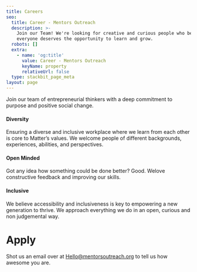 ```yaml
---
title: Careers
seo:
  title: Career - Mentors Outreach
  description: >-
    Join our Team! We're looking for creative and curious people who believe
    everyone deserves the opportunity to learn and grow.
  robots: []
  extra:
    - name: 'og:title'
      value: Career - Mentors Outreach
      keyName: property
      relativeUrl: false
  type: stackbit_page_meta
layout: page
---
```

Join our team of entrepreneurial thinkers with a deep commitment to purpose and positive social change.

#### **Diversity**

Ensuring a diverse and inclusive workplace where we learn from each other is core to Matter’s values. We welcome people of different backgrounds, experiences, abilities, and perspectives.

#### **Open Minded**

Got any idea how something could be done better? Good. Welove constructive feedback and improving our skills.

#### **Inclusive**

We believe accessibility and inclusiveness is key to empowering a new generation to thrive. We approach everything we do in an open, curious and non judgemental way.

# Apply

Shot us an email over at [Hello@mentorsoutreach.org](mailto:hello@mentorsoutreach.org) to tell us how awesome you are.
